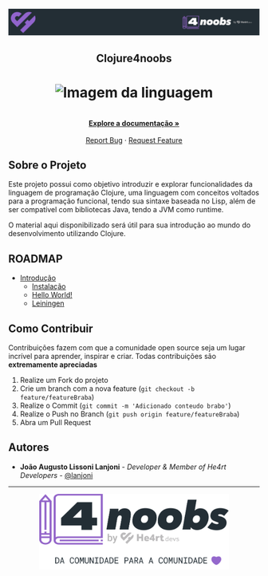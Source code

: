 <!-- Logo 4noobs -->

<p align="center">
  <a href="https://github.com/he4rt/4noobs" target="_blank">
    <img src="./.github/header_4noobs.svg">
  </a>
</p>

<!-- Title -->

<p align="center">
  <h2 align="center">Clojure4noobs</h2>

  <h1 align="center"><img src="https://cdn.jsdelivr.net/gh/devicons/devicon/icons/clojure/clojure-original.svg" alt="Imagem da linguagem" width="120"></h1>

  <p align="center">
    <br />
    <a href="https://clojure.org/guides/getting_started"><strong>Explore a documentação »</strong></a>
    <br />
    <br />
    <a href="https://github.com/lanjoni/clojure4noobs/issues">Report Bug</a>
    ·
    <a href="https://github.com/lanjoni/clojure4noobs/issues">Request Feature</a>
  </p>
</p>
    
 <!-- ABOUT THE PROJECT -->

## Sobre o Projeto
Este projeto possui como objetivo introduzir e explorar funcionalidades da linguagem de programação Clojure, uma linguagem com conceitos voltados para a programação funcional, tendo sua sintaxe baseada no Lisp, além de ser compatível com bibliotecas Java, tendo a JVM como runtime.

O material aqui disponibilizado será útil para sua introdução ao mundo do desenvolvimento utilizando Clojure.

<!-- ROADMAP OF PROJECT -->

## ROADMAP

- [Introdução](https://github.com/lanjoni/clojure4noobs/tree/main/content/intro)
  - [Instalação](https://github.com/lanjoni/clojure4noobs/tree/main/content/intro/instalacao.md)
  - [Hello World!](https://github.com/lanjoni/clojure4noobs/tree/main/content/intro/helloworld.md)
  - [Leiningen](https://github.com/lanjoni/clojure4noobs/tree/main/content/intro/leiningen.md)
 
<!-- CONTRIBUTING -->

## Como Contribuir

Contribuições fazem com que a comunidade open source seja um lugar incrível para aprender, inspirar e criar. Todas contribuições
são **extremamente apreciadas**

1. Realize um Fork do projeto
2. Crie um branch com a nova feature (`git checkout -b feature/featureBraba`)
3. Realize o Commit (`git commit -m 'Adicionado conteudo brabo'`)
4. Realize o Push no Branch (`git push origin feature/featureBraba`)
5. Abra um Pull Request

## Autores

- **João Augusto Lissoni Lanjoni** - _Developer & Member of He4rt Developers_ - [@lanjoni](https://twitter.com/gutolanjoni)

---

<p align="center">
  <a href="https://github.com/he4rt/4noobs" target="_blank">
    <img src="./.github/footer_4noobs.svg" width="380">
  </a>
</p>

